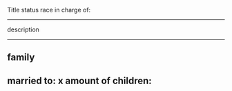Title
status
race
in charge of:

---

description

---

## family

married to:
x amount of children:
- 